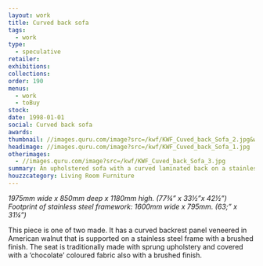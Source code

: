 ```yaml
---
layout: work
title: Curved back sofa
tags:
  - work
type:
  - speculative
retailer:
exhibitions:
collections:
order: 190
menus:
  - work
  - toBuy
stock:
date: 1998-01-01
social: Curved back sofa
awards:
thumbnail: //images.quru.com/image?src=/kwf/KWF_Cuved_back_Sofa_2.jpg&width=175&right=0.88125&left=0.09063
headimage: //images.quru.com/image?src=/kwf/KWF_Cuved_back_Sofa_1.jpg
otherimages:
  - //images.quru.com/image?src=/kwf/KWF_Cuved_back_Sofa_3.jpg
summary: An upholstered sofa with a curved laminated back on a stainless steel frame
houzzcategory: Living Room Furniture
---
```

_1975mm wide x 850mm deep x 1180mm high. (77&frac34;&rdquo; x 33&frac12;&rdquo;x 42&frac12;&rdquo;)_  
_Footprint of stainless steel framework: 1600mm wide x 795mm. (63;&rdquo; x 31&frac14;&rdquo;)_


This piece is one of two made. It has a curved backrest panel veneered in American walnut that is supported on a stainless steel frame with a brushed finish. The seat is traditionally made with sprung upholstery and covered with a ‘chocolate’ coloured fabric also with a brushed finish.
